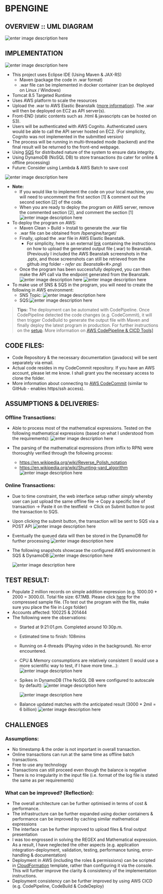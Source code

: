 # BPENGINE


## OVERVIEW :: UML DIAGRAM

![enter image description here](https://raw.githubusercontent.com/jeanuinespace/rpnengine/master/img/sequencDiagram.png)

## IMPLEMENTATION

![enter image description here](https://raw.githubusercontent.com/jeanuinespace/rpnengine/master/img/Overview-AWS.png)
 - This project uses Eclipse IDE (Using Maven & JAX-RS)
	 - Maven (package the code in .war format)
	 - .war file can be implemented in docker container (can be deployed on Linux / Windows)
 - Tomcat 8.5 Targeted Runtime
 - Uses AWS platform to scale the resources
 - Upload the .war to AWS Elastic Beanstalk ([more    information](https://d1.awsstatic.com/aws-answers/AWS_Web_App_Deployment_Java.pdf)). The .war will then be deployed on EC2 as API server(s).
 - Front-END (static contents such as .html & javascripts can be hosted on S3).
 - Users will be authenticated with AWS Cognito. Authenticated users would be able to call the API server hosted on EC2. (For simplicity, Cognito was not implemented in the submitted version)
 - The process will be running in multi-threaded mode (backend) and the  final result will be returned to the front-end webpage.
 - Using [SQS](https://docs.aws.amazon.com/AWSSimpleQueueService/latest/SQSDeveloperGuide/sqs-basic-architecture.html) for distributed nature of the system to ensure data integrity.
 - Using DynamoDB (NoSQL DB) to store transactions (to cater for online & offline processing)
 - Future: Consider using Lambda & AWS Batch to save cost

![enter image description here](https://raw.githubusercontent.com/jeanuinespace/rpnengine/master/img/Overview-FUTURE.png)
- **Note:**
	- If you would like to implement the code on your local machine, you will need to uncomment the first section [1] & comment out the second section [2] of the code. 
	- When you are ready to deploy the program on AWS server, remove the commented section [2], and comment the section [1]
![enter image description here](https://raw.githubusercontent.com/jeanuinespace/rpnengine/master/img/Credentials.png)
- To deploy the program on AWS:
	- Maven Clean > Build > Install to generate the .war file
	- .war file can be obtained from /bpengine/target/
	- Finally, upload the .war file in AWS Elastic Beanstalk. 
		- For simplicity, here is an external [link](https://github.com/snowplow/snowplow/wiki/Create-a-new-application-in-Elastic-Beanstalk-and-upload-the-WAR-file-into-it) containing the instructions on how to upload the generated output file (.war) to Beanstalk. (Previously I included the AWS Beanstalk screenshots in the .pptx, and those screenshots can still be retrieved from the github *img* folder - *refer as: Beanstalk<#>.png*)
	- Once the program has been successfully deployed, you can then make the API call via the endpoint generated from the Beanstalk. 
	![enter image description here](https://raw.githubusercontent.com/jeanuinespace/rpnengine/master/img/Beanstalk5.png)
![enter image description here](https://raw.githubusercontent.com/jeanuinespace/rpnengine/master/img/Beanstalk6.png)
- To make use of SNS & SQS in the program, you will need to create the following in AWS environment:
	- SNS Topic:
![enter image description here](https://raw.githubusercontent.com/jeanuinespace/rpnengine/master/img/Beanstalk8.png)
	- SQS:![enter image description here](https://raw.githubusercontent.com/jeanuinespace/rpnengine/master/img/Beanstalk7.png)

> **Tips:** The deployment can be automated with CodePipeline. Once CodePipeline detected the code changes (e.g. CodeCommit), it will then trigger CodeBuild to generate the output file with Maven and finally deploy the latest program in production. For further instructions on the [setup](https://docs.aws.amazon.com/codebuild/latest/userguide/sample-elastic-beanstalk.html#sample-elastic-beanstalk-codepipeline).  More information on [AWS CodePipeline & CICD Tools\]
](https://aws.amazon.com/blogs/devops/bluegreen-infrastructure-application-deployment-blog/)




## CODE FILES:
- Code Repository & the necessary documentation (javadocs) will be sent separately via email.
- Actual code resides in my CodeCommit repository. If you have an AWS account, please let me know. I shall grant you the necessary access to clone the folder.
- More information about connecting to [AWS CodeCommit](https://docs.aws.amazon.com/codecommit/latest/userguide/how-to-share-repository.html) (similar to GitHub - enables https/ssh access).


## ASSUMPTIONS & DELIVERIES:

### Offline Transactions:
- Able to process most of the mathematical expressions. Tested on the following mathematical expressions (based on what I understood from the requirements):
![enter image description here](https://raw.githubusercontent.com/jeanuinespace/rpnengine/master/img/MathExpressions.png)

- The parsing of the mathematical expressions (from inflix to RPN) were thoroughly verified through the following process:
	- https://en.wikipedia.org/wiki/Reverse_Polish_notation
	- https://en.wikipedia.org/wiki/Shunting-yard_algorithm
![enter image description here](https://raw.githubusercontent.com/jeanuinespace/rpnengine/master/img/Offline-Parsing.png)


### Online Transactions:
- Due to time constraint, the web interface setup rather *simply* whereby user can just upload the same offline file -> Copy a specific line of transaction -> Paste it on the textfield -> Click on Submit button to post the transaction to SQS.
- Upon clicking the submit button, the transaction will be sent to SQS via a POST API
![enter image description here](https://raw.githubusercontent.com/jeanuinespace/rpnengine/master/img/index-webpage.png)
- Eventually the queued data will then be stored in the DynamoDB for further processing
![enter image description here](https://raw.githubusercontent.com/jeanuinespace/rpnengine/master/img/API-to-SQS-Console.png)

- The following snapshots showcase the configured AWS environment in SQS & DynamoDB
![enter image description here](https://raw.githubusercontent.com/jeanuinespace/rpnengine/master/img/DynamoStructure.png)

	![enter image description here](https://raw.githubusercontent.com/jeanuinespace/rpnengine/master/img/SQS-Sample.png)



## TEST RESULT:

- Populate 2 million records on simple addition expression (e.g. 1000.00 + 2000 = 3000.0). Total file size: 67.1MB. Please click [here](https://github.com/jeanuinespace/rpnengine/raw/master/sample.txt.zip) for the compressed sample file. (To test out the program with the file, make sure you place the file in *Logs* folder)
- Accounts affected: 100225 & 201444
- The following were the observations:
	- Started at 9:21:01.pm.  Completed around 10:30p.m.
	- Estimated time to finish: 108mins  
	- Running on 4-threads (Playing video in the background). No error encountered.
	- CPU & Memory consumptions are relatively consistent (I would use a more scientific way to test, if I have more time...):	![enter image description here](https://raw.githubusercontent.com/jeanuinespace/rpnengine/master/img/CPU-RAM.png)
	- Spikes in DynamoDB (The NoSQL DB were configured to autoscale by default):
![enter image description here](https://raw.githubusercontent.com/jeanuinespace/rpnengine/master/img/DynamoASG.png)
	
		![enter image description here](https://raw.githubusercontent.com/jeanuinespace/rpnengine/master/img/DynamoChart.png)
	- Balance updated matches with the anticipated result (3000 * 2mil = 6 billion)
	![enter image description here](https://raw.githubusercontent.com/jeanuinespace/rpnengine/master/img/DynamoTxSum.png)

## CHALLENGES

### Assumptions:
- No timestamp & the order is not important in overall transaction.
- Online transactions can run at the same time as offline batch transactions.
- Free to use any technology
- Transactions can still proceed even though the balance is negative
- There is no irregularity in the input file (i.e. format of the log file is stated the same as per requirements)


### What can be improved? (Reflection):

- The overall architecture can be further optimised in terms of cost & performance.
- The infrastructure can be further expanded using docker containers & performance can be improved by caching similar mathematical expressions
- The interface can be further improved to upload files & final output presentation
- I was too engrossed in solving the REGEX and Mathematical expression. As a result, I have neglected the other aspects (e.g. application integration-deployment, validation, testing, performance tuning, error-handling & documentation)
- Deployment in AWS (including the roles & permissions) can be scripted in [CloudFormation](https://aws.amazon.com/cloudformation/) template, rather than configuring it via the console. This will further improve the clarity & consistency of the implementation instructions.
- Deployment consistency can be further improved by using AWS CICD (e.g. CodePipeline, CodeBuild & CodeDeploy)
<!--stackedit_data:
eyJoaXN0b3J5IjpbMTU4NTgwODgzOCwxMzcxNTQyMDMsMjAwNT
c2OTU4MSwyNTg1ODMwODFdfQ==
-->